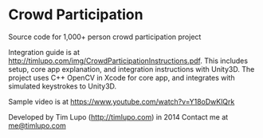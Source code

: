# Crowd Participation
Source code for 1,000+ person crowd participation project

Integration guide is at http://timlupo.com/img/CrowdParticipationInstructions.pdf. This includes setup, core app explanation, and integration instructions with Unity3D. The project uses C++ OpenCV in Xcode for core app, and integrates with simulated keystrokes to Unity3D.
  
Sample video is at https://www.youtube.com/watch?v=Y18oDwKlQrk

Developed by Tim Lupo (http://timlupo.com) in 2014
Contact me at me@timlupo.com
